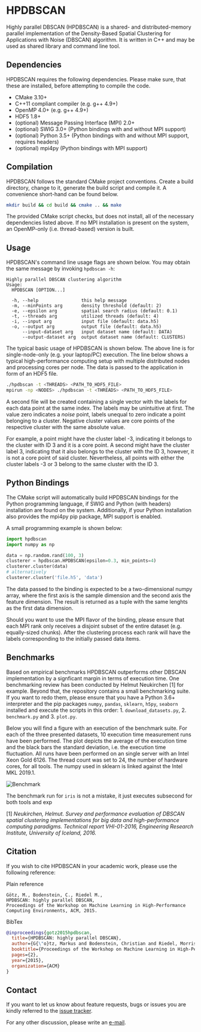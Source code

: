# HPDBSCAN

Highly parallel DBSCAN (HPDBSCAN) is a shared- and distributed-memory parallel implementation of the Density-Based Spatial Clustering for Applications with Noise (DBSCAN) algorithm. It is written in C++ and may be used as shared library and command line tool.  

## Dependencies

HPDBSCAN requires the following dependencies. Please make sure, that these are installed, before attempting to compile the code.

* CMake 3.10+
* C++11 compliant compiler (e.g. g++ 4.9+)
* OpenMP 4.0+ (e.g. g++ 4.9+)
* HDF5 1.8+
* (optional) Message Passing Interface (MPI) 2.0+
* (optional) SWIG 3.0+ (Python bindings with and without MPI support)
* (optional) Python 3.5+ (Python bindings with and without MPI support, requires headers)
* (optional) mpi4py (Python bindings with MPI support)

## Compilation

HPDBSCAN follows the standard CMake project conventions. Create a build directory, change to it, generate the build script and compile it. A convenience short-hand can be found below.

``` bash
mkdir build && cd build && cmake .. && make
```

The provided CMake script checks, but does not install, all of the necessary dependencies listed above. If no MPI installation is present on the system, an OpenMP-only (i.e. thread-based) version is built.

## Usage

HPDBSCAN's command line usage flags are shown below. You may obtain the same message by invoking `hpdbscan -h`:

```
Highly parallel DBSCAN clustering algorithm
Usage:
  HPDBSCAN [OPTION...]

  -h, --help                this help message
  -m, --minPoints arg       density threshold (default: 2)
  -e, --epsilon arg         spatial search radius (default: 0.1)
  -t, --threads arg         utilized threads (default: 4)
  -i, --input arg           input file (default: data.h5)
  -o, --output arg          output file (default: data.h5)
      --input-dataset arg   input dataset name (default: DATA)
      --output-dataset arg  output dataset name (default: CLUSTERS)
```

The typical basic usage of HPDBSCAN is shown below. The above line is for single-node-only (e.g. your laptop/PC) execution. The line below shows a typical high-performance computing setup with multiple distributed nodes and processing cores per node. The data is passed to the application in form of an HDF5 file. 

``` bash
./hpdbscan -t <THREADS> <PATH_TO_HDF5_FILE>
mpirun -np <NODES> ./hpdbscan -t <THREADS> <PATH_TO_HDF5_FILE>
```

A second file will be created containing a single vector with the labels for each data point at the same index. The labels may be unintuitive at first. The value zero indicates a *noise* point, labels unequal to zero indicate a point belonging to a cluster. Negative cluster values are core points of the respective cluster with the same absolute value. 

For example, a point might have the cluster label -3, indicating it belongs to the cluster with ID 3 and it is a core point. A second might have the cluster label 3, indicating that it also belongs to the cluster with the ID 3, however, it is not a core point of said cluster. Nevertheless, all points with either the cluster labels -3 or 3 belong to the same cluster with the ID 3.

## Python Bindings

The CMake script will automatically build HPDBSCAN bindings for the Python programming language, if SWIG and Python (with headers) installation are found on the system. Additionally, if your Python installation also provides the mpi4py pip package, MPI support is enabled.

A small programming example is shown below:

``` python
import hpdbscan
import numpy as np

data = np.random.rand(100, 3)
clusterer = hpdbscan.HPDBSCAN(epsilon=0.3, min_points=4)
clusterer.cluster(data)
# alternatively
clusterer.cluster('file.h5', 'data')
```

The data passed to the binding is expected to be a two-dimensional numpy array, where the first axis is the sample dimension and the second axis the feature dimension. The result is returned as a tuple with the same lenghts as the first data dimension.

Should you want to use the MPI flavor of the binding, please ensure that each MPI rank only receives a disjoint subset of the entire dataset (e.g. equally-sized chunks). After the clustering process each rank will have the labels corresponding to the initially passed data items.

## Benchmarks

Based on empirical benchmarks HPDBSCAN outperforms other DBSCAN implementation by a signficant margin in terms of execution time. One benchmarking review has been conducted by Helmut Neukirchen \[1\] for example. Beyond that, the repository contains a small benchmarking suite. If you want to redo them, please ensure that you have a Python 3.6+ interpreter and the pip packages `numpy`, `pandas`, `sklearn`, `h5py`, `seaborn` installed and execute the scripts in this order: 1. `download_datasets.py`, 2. `benchmark.py` and 3. `plot.py`.

Below you will find a figure with an execution of the benchmark suite. For each of the three presented datasets, 10 execution time measurement runs have been performed. The plot depicts the average of the execution time and the black bars the standard deviation, i.e. the execution time fluctuation. All runs have been performed on an single server with an Intel Xeon Gold 6126. The thread count was set to 24, the number of hardware cores, for all tools. The numpy used in sklearn is linked against the Intel MKL 2019.1.

![Benchmark](https://raw.githubusercontent.com/Markus-Goetz/hpdbscan/master/benchmarks/benchmark.png)

The benchmark run for `iris` is not a mistake, it just executes subsecond for both tools and exp

\[1\] *Neukirchen, Helmut. Survey and performance evaluation of DBSCAN spatial clustering implementations for big data and high-performance computing paradigms. Technical report VHI-01-2016, Engineering Research Institute, University of Iceland, 2016.*

## Citation

If you wish to cite HPDBSCAN in your academic work, please use the following reference:

Plain reference
```
Götz, M., Bodenstein, C., Riedel M.,
HPDBSCAN: highly parallel DBSCAN,
Proceedings of the Workshop on Machine Learning in High-Performance Computing Environments, ACM, 2015.
```

BibTex
``` bibtex
@inproceedings{gotz2015hpdbscan,
  title={HPDBSCAN: highly parallel DBSCAN},
  author={G{\"o}tz, Markus and Bodenstein, Christian and Riedel, Morris},
  booktitle={Proceedings of the Workshop on Machine Learning in High-Performance Computing Environments},
  pages={2},
  year={2015},
  organization={ACM}
}
```

## Contact

If you want to let us know about feature requests, bugs or issues you are kindly referred to the [issue tracker](https://github.com/Markus-Goetz/hpdbscan/issues).

For any other discussion, please write an [e-mail](mailto:markus.goetz@kit.edu).

